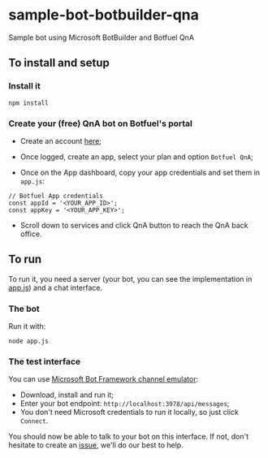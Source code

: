 # sample-bot-botbuilder-qna
Sample bot using Microsoft BotBuilder and Botfuel QnA

## To install and setup

### Install it
```
npm install
```

### Create your (free) QnA bot on Botfuel's portal

- Create an account [here](https://app.botfuel.io/signup);

- Once logged, create an app, select your plan and option `Botfuel QnA`;

- Once on the App dashboard, copy your app credentials and set them in `app.js`:
```
// Botfuel App credentials
const appId = '<YOUR_APP_ID>';
const appKey = '<YOUR_APP_KEY>';
```

- Scroll down to services and click QnA button to reach the QnA back office.

## To run

To run it, you need a server (your bot, you can see the implementation in [app.js](./app.js)) and a chat interface.

### The bot

Run it with:
```
node app.js
```

### The test interface

You can use [Microsoft Bot Framework channel emulator](https://github.com/Microsoft/BotFramework-Emulator):

- Download, install and run it;
- Enter your bot endpoint: `http://localhost:3978/api/messages`;
- You don't need Microsoft credentials to run it locally, so just click `Connect`.

You should now be able to talk to your bot on this interface. If not, don't hesitate to create an [issue](../../issues), we'll do our best to help.

